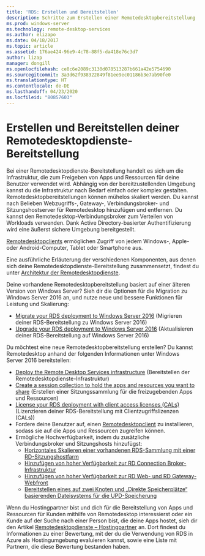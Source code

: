 ```yaml
---
title: 'RDS: Erstellen und Bereitstellen'
description: Schritte zum Erstellen einer Remotedesktopbereitstellung
ms.prod: windows-server
ms.technology: remote-desktop-services
ms.author: elizapo
ms.date: 04/18/2017
ms.topic: article
ms.assetid: 176ae424-96e9-4c78-88f5-da418e76c3d7
author: lizap
manager: dongill
ms.openlocfilehash: ce8c6e2089c3130d078513287b661a42e5754690
ms.sourcegitcommit: 3a3d62f938322849f81ee9ec01186b3e7ab90fe0
ms.translationtype: HT
ms.contentlocale: de-DE
ms.lasthandoff: 04/23/2020
ms.locfileid: "80857603"
---
```

# <a name="build-and-deploy-your-remote-desktop-services-deployment"></a>Erstellen und Bereitstellen deiner Remotedesktopdienste-Bereitstellung

Bei einer Remotedesktopdienste-Bereitstellung handelt es sich um die Infrastruktur, die zum Freigeben von Apps und Ressourcen für deine Benutzer verwendet wird. Abhängig von der bereitzustellenden Umgebung kannst du die Infrastruktur nach Bedarf einfach oder komplex gestalten. Remotedesktopbereitstellungen können mühelos skaliert werden. Du kannst nach Belieben Webzugriffs-, Gateway-, Verbindungsbroker- und Sitzungshostserver für Remotedesktop hinzufügen und entfernen. Du kannst den Remotedesktop-Verbindungsbroker zum Verteilen von Workloads verwenden. Dank Active Directory-basierter Authentifizierung wird eine äußerst sichere Umgebung bereitgestellt. 

[Remotedesktopclients](clients/remote-desktop-clients.md) ermöglichen Zugriff von jedem Windows-, Apple- oder Android-Computer, Tablet oder Smartphone aus.

Eine ausführliche Erläuterung der verschiedenen Komponenten, aus denen sich deine Remotedesktopdienste-Bereitstellung zusammensetzt, findest du unter [Architektur der Remotedesktopdienste](desktop-hosting-logical-architecture.md).

Deine vorhandene Remotedesktopbereitstellung basiert auf einer älteren Version von Windows Server? Sieh dir die Optionen für die Migration zu Windows Server 2016 an, und nutze neue und bessere Funktionen für Leistung und Skalierung:

- [Migrate your RDS deployment to Windows Server 2016](migrate-rds-role-services.md) (Migrieren deiner RDS-Bereitstellung zu Windows Server 2016)
- [Upgrade your RDS deployment to Windows Server 2016](upgrade-to-rds-2016.md) (Aktualisieren deiner RDS-Bereitstellung auf Windows Server 2016)

Du möchtest eine neue Remotedesktopbereitstellung erstellen? Du kannst Remotedesktop anhand der folgenden Informationen unter Windows Server 2016 bereitstellen:

- [Deploy the Remote Desktop Services infrastructure](rds-deploy-infrastructure.md) (Bereitstellen der Remotedesktopdienste-Infrastruktur)
- [Create a session collection to hold the apps and resources you want to share](rds-create-collection.md) (Erstellen einer Sitzungssammlung für die freizugebenden Apps und Ressourcen)
- [License your RDS deployment with client access licenses (CALs)](rds-client-access-license.md) (Lizenzieren deiner RDS-Bereitstellung mit Clientzugriffslizenzen (CALs))
- Fordere deine Benutzer auf, einen [Remotedesktopclient](clients/remote-desktop-clients.md) zu installieren, sodass sie auf die Apps und Ressourcen zugreifen können. 
- Ermögliche Hochverfügbarkeit, indem du zusätzliche Verbindungsbroker und Sitzungshosts hinzufügst:
   - [Horizontales Skalieren einer vorhandenen RDS-Sammlung mit einer RD-Sitzungshostfarm](rds-scale-rdsh-farm.md)
   - [Hinzufügen von hoher Verfügbarkeit zur RD Connection Broker-Infrastruktur](rds-connection-broker-cluster.md)
   - [Hinzufügen von hoher Verfügbarkeit zur RD Web- und RD Gateway-Webfront](rds-rdweb-gateway-ha.md)
   - [Bereitstellen eines auf zwei Knoten und „Direkte Speicherplätze“ basierenden Dateisystems für die UPD-Speicherung](rds-storage-spaces-direct-deployment.md)


Wenn du Hostingpartner bist und dich für die Bereitstellung von Apps und Ressourcen für Kunden mithilfe von Remotedesktop interessierst oder ein Kunde auf der Suche nach einer Person bist, die deine Apps hostet, sieh dir den Artikel [Remotedesktopdienste – Hostingpartner](rds-hosting-partners.md) an. Dort findest du Informationen zu einer Bewertung, mit der du die Verwendung von RDS in Azure als Hostingumgebung evaluieren kannst, sowie eine Liste mit Partnern, die diese Bewertung bestanden haben.
